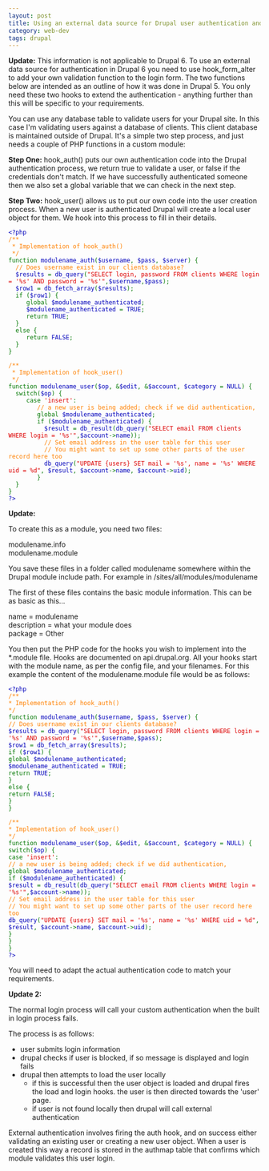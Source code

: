 ```yaml
---
layout: post
title: Using an external data source for Drupal user authentication and login
category: web-dev
tags: drupal
---
```

<p><strong>Update:</strong> This information is not applicable to Drupal 6. To use an external data source for authentication in Drupal 6 you need to use hook_form_alter to add your own validation function to the login form. The two functions below are intended as an outline of how it was done in Drupal 5. You only need these two hooks to extend the authentication - anything further than this will be specific to your requirements.</p>
<p>You can use any database table to validate users for your Drupal site. In this case I'm validating users against a database of clients. This client database is maintained outside of Drupal. It's a simple two step process, and just needs a couple of PHP functions in a custom module: </p>

<!--break-->
<p><b>Step One:</b> hook_auth() puts our own authentication code into the Drupal authentication process, we return true to validate a user, or false if the credentials don't match. If we have successfully authenticated someone then we also set a global variable that we can check in the next step.</p>
<p><b>Step Two:</b> hook_user() allows us to put our own code into the user creation process. When a new user is authenticated Drupal will create a local user object for them. We hook into this process to fill in their details.</p>
<p></p><div class="codeblock"><code><span style="color: #000000"><span style="color: #0000BB">&lt;?php<br /></span><span style="color: #FF8000">/**<br /> * Implementation of hook_auth()<br /> */<br /></span><span style="color: #007700">function </span><span style="color: #0000BB">modulename_auth</span><span style="color: #007700">(</span><span style="color: #0000BB">$username</span><span style="color: #007700">, </span><span style="color: #0000BB">$pass</span><span style="color: #007700">, </span><span style="color: #0000BB">$server</span><span style="color: #007700">) {<br />  </span><span style="color: #FF8000">// Does username exist in our clients database?<br />  </span><span style="color: #0000BB">$results </span><span style="color: #007700">= </span><span style="color: #0000BB">db_query</span><span style="color: #007700">(</span><span style="color: #DD0000">"SELECT login, password FROM clients WHERE login = '%s' AND password = '%s'"</span><span style="color: #007700">,</span><span style="color: #0000BB">$username</span><span style="color: #007700">,</span><span style="color: #0000BB">$pass</span><span style="color: #007700">);<br />  </span><span style="color: #0000BB">$row1 </span><span style="color: #007700">= </span><span style="color: #0000BB">db_fetch_array</span><span style="color: #007700">(</span><span style="color: #0000BB">$results</span><span style="color: #007700">);<br />  if (</span><span style="color: #0000BB">$row1</span><span style="color: #007700">) {<br />     global </span><span style="color: #0000BB">$modulename_authenticated</span><span style="color: #007700">;<br />     </span><span style="color: #0000BB">$modulename_authenticated </span><span style="color: #007700">= </span><span style="color: #0000BB">TRUE</span><span style="color: #007700">;<br />     return </span><span style="color: #0000BB">TRUE</span><span style="color: #007700">;<br />  }<br />  else {<br />     return </span><span style="color: #0000BB">FALSE</span><span style="color: #007700">;<br />  }<br />}<br /><br /></span><span style="color: #FF8000">/**<br /> * Implementation of hook_user()<br /> */<br /></span><span style="color: #007700">function </span><span style="color: #0000BB">modulename_user</span><span style="color: #007700">(</span><span style="color: #0000BB">$op</span><span style="color: #007700">, &amp;</span><span style="color: #0000BB">$edit</span><span style="color: #007700">, &amp;</span><span style="color: #0000BB">$account</span><span style="color: #007700">, </span><span style="color: #0000BB">$category </span><span style="color: #007700">= </span><span style="color: #0000BB">NULL</span><span style="color: #007700">) {<br />  switch(</span><span style="color: #0000BB">$op</span><span style="color: #007700">) {<br />     case </span><span style="color: #DD0000">'insert'</span><span style="color: #007700">:<br />        </span><span style="color: #FF8000">// a new user is being added; check if we did authentication,<br />        </span><span style="color: #007700">global </span><span style="color: #0000BB">$modulename_authenticated</span><span style="color: #007700">;<br />        if (</span><span style="color: #0000BB">$modulename_authenticated</span><span style="color: #007700">) {<br />          </span><span style="color: #0000BB">$result </span><span style="color: #007700">= </span><span style="color: #0000BB">db_result</span><span style="color: #007700">(</span><span style="color: #0000BB">db_query</span><span style="color: #007700">(</span><span style="color: #DD0000">"SELECT email FROM clients WHERE login = '%s'"</span><span style="color: #007700">,</span><span style="color: #0000BB">$account</span><span style="color: #007700">-&gt;</span><span style="color: #0000BB">name</span><span style="color: #007700">));<br />          </span><span style="color: #FF8000">// Set email address in the user table for this user<br />          // You might want to set up some other parts of the user record here too<br />          </span><span style="color: #0000BB">db_query</span><span style="color: #007700">(</span><span style="color: #DD0000">"UPDATE {users} SET mail = '%s', name = '%s' WHERE uid = %d"</span><span style="color: #007700">, </span><span style="color: #0000BB">$result</span><span style="color: #007700">, </span><span style="color: #0000BB">$account</span><span style="color: #007700">-&gt;</span><span style="color: #0000BB">name</span><span style="color: #007700">, </span><span style="color: #0000BB">$account</span><span style="color: #007700">-&gt;</span><span style="color: #0000BB">uid</span><span style="color: #007700">);<br />        }<br />  }<br />}<br /></span><span style="color: #0000BB">?&gt;</span></span></code></div>
<p><strong>Update:</strong></p>
<p>To create this as a module, you need two files:</p>
<p>modulename.info<br />
modulename.module</p>
<p>You save these files in a folder called modulename somewhere within the Drupal module include path. For example in /sites/all/modules/modulename</p>
<p>The first of these files contains the basic module information. This can be as basic as this...</p>
<p>name = modulename<br />
description = what your module does<br />
package = Other</p>
<p>You then put the PHP code for the hooks you wish to implement into the *.module file. Hooks are documented on api.drupal.org. All your hooks start with the module name, as per the config file, and your filenames. For this example the content of the modulename.module file would be as follows:</p>
<p></p><div class="codeblock"><code><span style="color: #000000"><span style="color: #0000BB">&lt;?php<br /></span><span style="color: #FF8000">/**<br />* Implementation of hook_auth()<br />*/<br /></span><span style="color: #007700">function </span><span style="color: #0000BB">modulename_auth</span><span style="color: #007700">(</span><span style="color: #0000BB">$username</span><span style="color: #007700">, </span><span style="color: #0000BB">$pass</span><span style="color: #007700">, </span><span style="color: #0000BB">$server</span><span style="color: #007700">) {<br /></span><span style="color: #FF8000">// Does username exist in our clients database?<br /></span><span style="color: #0000BB">$results </span><span style="color: #007700">= </span><span style="color: #0000BB">db_query</span><span style="color: #007700">(</span><span style="color: #DD0000">"SELECT login, password FROM clients WHERE login = '%s' AND password = '%s'"</span><span style="color: #007700">,</span><span style="color: #0000BB">$username</span><span style="color: #007700">,</span><span style="color: #0000BB">$pass</span><span style="color: #007700">);<br /></span><span style="color: #0000BB">$row1 </span><span style="color: #007700">= </span><span style="color: #0000BB">db_fetch_array</span><span style="color: #007700">(</span><span style="color: #0000BB">$results</span><span style="color: #007700">);<br />if (</span><span style="color: #0000BB">$row1</span><span style="color: #007700">) {<br />global </span><span style="color: #0000BB">$modulename_authenticated</span><span style="color: #007700">;<br /></span><span style="color: #0000BB">$modulename_authenticated </span><span style="color: #007700">= </span><span style="color: #0000BB">TRUE</span><span style="color: #007700">;<br />return </span><span style="color: #0000BB">TRUE</span><span style="color: #007700">;<br />}<br />else {<br />return </span><span style="color: #0000BB">FALSE</span><span style="color: #007700">;<br />}<br />}<br /><br /></span><span style="color: #FF8000">/**<br />* Implementation of hook_user()<br />*/<br /></span><span style="color: #007700">function </span><span style="color: #0000BB">modulename_user</span><span style="color: #007700">(</span><span style="color: #0000BB">$op</span><span style="color: #007700">, &amp;</span><span style="color: #0000BB">$edit</span><span style="color: #007700">, &amp;</span><span style="color: #0000BB">$account</span><span style="color: #007700">, </span><span style="color: #0000BB">$category </span><span style="color: #007700">= </span><span style="color: #0000BB">NULL</span><span style="color: #007700">) {<br />switch(</span><span style="color: #0000BB">$op</span><span style="color: #007700">) {<br />case </span><span style="color: #DD0000">'insert'</span><span style="color: #007700">:<br /></span><span style="color: #FF8000">// a new user is being added; check if we did authentication,<br /></span><span style="color: #007700">global </span><span style="color: #0000BB">$modulename_authenticated</span><span style="color: #007700">;<br />if (</span><span style="color: #0000BB">$modulename_authenticated</span><span style="color: #007700">) {<br /></span><span style="color: #0000BB">$result </span><span style="color: #007700">= </span><span style="color: #0000BB">db_result</span><span style="color: #007700">(</span><span style="color: #0000BB">db_query</span><span style="color: #007700">(</span><span style="color: #DD0000">"SELECT email FROM clients WHERE login = '%s'"</span><span style="color: #007700">,</span><span style="color: #0000BB">$account</span><span style="color: #007700">-&gt;</span><span style="color: #0000BB">name</span><span style="color: #007700">));<br /></span><span style="color: #FF8000">// Set email address in the user table for this user<br />// You might want to set up some other parts of the user record here too<br /></span><span style="color: #0000BB">db_query</span><span style="color: #007700">(</span><span style="color: #DD0000">"UPDATE {users} SET mail = '%s', name = '%s' WHERE uid = %d"</span><span style="color: #007700">, </span><span style="color: #0000BB">$result</span><span style="color: #007700">, </span><span style="color: #0000BB">$account</span><span style="color: #007700">-&gt;</span><span style="color: #0000BB">name</span><span style="color: #007700">, </span><span style="color: #0000BB">$account</span><span style="color: #007700">-&gt;</span><span style="color: #0000BB">uid</span><span style="color: #007700">);<br />}<br />}<br />}<br /></span><span style="color: #0000BB">?&gt;</span></span></code></div>
<p>You will need to adapt the actual authentication code to match your requirements.</p>
<p><strong>Update 2:</strong></p>
<p>The normal login process will call your custom authentication when the built in login process fails.</p>
<p>The process is as follows:</p>
<ul><li>user submits login information</li>
<li>drupal checks if user is blocked, if so message is displayed and login fails</li>
<li>drupal then attempts to load the user locally
<ul><li> if this is successful then the user object is loaded and drupal fires the load and login hooks. the user is then directed towards the 'user' page.</li>
<li>    if user is not found locally then drupal will call external authentication</li>
</ul></li>
</ul><p>External authentication involves firing the auth hook, and on success either validating an existing user or creating a new user object. When a user is created this way a record is stored in the authmap table that confirms which module validates this user login.</p>
